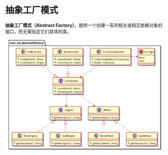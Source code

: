 # 抽象工厂模式

**抽象工厂模式（Abstract Factory）**，提供一个创建一系列相关或相互依赖对象的接口，而无需指定它们具体的类。

![抽象工厂模式（Abstract Factory）](./etc/abstract-factory.png)

